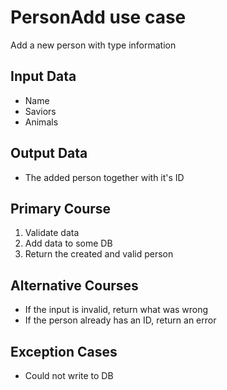 # PersonAdd use case

Add a new person with type information

## Input Data

- Name
- Saviors
- Animals

## Output Data

- The added person together with it's ID

## Primary Course

1. Validate data
1. Add data to some DB
1. Return the created and valid person

## Alternative Courses

- If the input is invalid, return what was wrong
- If the person already has an ID, return an error

## Exception Cases

- Could not write to DB
